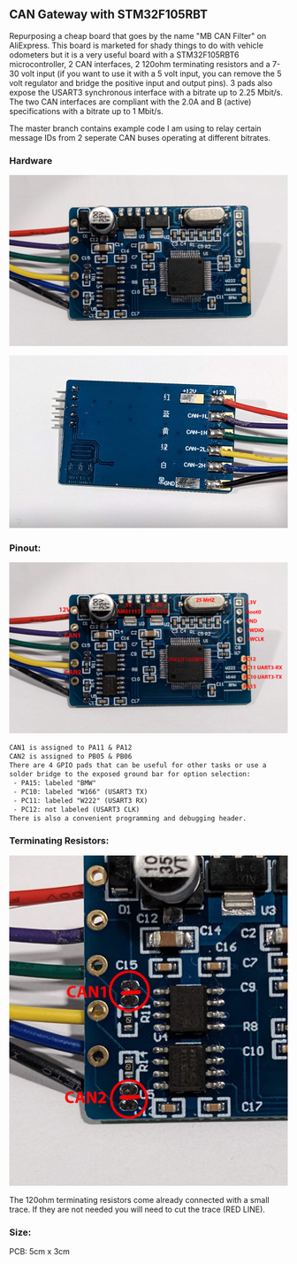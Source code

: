 ## CAN Gateway with STM32F105RBT
Repurposing a cheap board that goes by the name "MB CAN Filter" on AliExpress. This board is marketed for shady things to do with vehicle odometers but it is a very useful board with a STM32F105RBT6 microcontroller, 2 CAN interfaces, 2 120ohm terminating resistors and a 7-30 volt input (if you want to use it with a 5 volt input, you can remove the 5 volt regulator and bridge the positive input and output pins). 3 pads also expose the USART3 synchronous interface with a bitrate up to 2.25 Mbit/s. The two CAN interfaces are compliant with the 2.0A and B (active) specifications with a bitrate up to 1 Mbit/s.

The master branch contains example code I am using to relay certain message IDs from 2 seperate CAN buses operating at different bitrates.

### Hardware
![Front](/pictures/front.png)

![Back](/pictures/back.png)
 
### Pinout:
![Pinout](/pictures/pinout.png)

```
CAN1 is assigned to PA11 & PA12
CAN2 is assigned to PB05 & PB06
There are 4 GPIO pads that can be useful for other tasks or use a solder bridge to the exposed ground bar for option selection:
 - PA15: labeled "BMW"
 - PC10: labeled "W166" (USART3 TX)
 - PC11: labeled "W222" (USART3 RX)
 - PC12: not labeled (USART3 CLK)
There is also a convenient programming and debugging header.
```
### Terminating Resistors:
![Terminating Resistors](/pictures/term_resistors.png)

The 120ohm terminating resistors come already connected with a small trace. If they are not needed you will need to cut the trace (RED LINE).

### Size:
PCB: 5cm x 3cm
